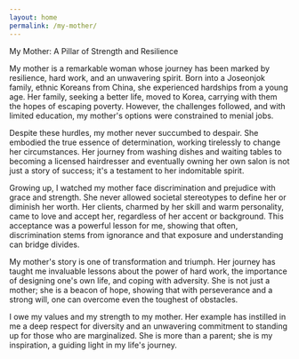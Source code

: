 ```yaml
---
layout: home
permalink: /my-mother/
---
```


My Mother: A Pillar of Strength and Resilience

My mother is a remarkable woman whose journey has been marked by resilience, hard work, and an unwavering spirit. Born into a Joseonjok family, ethnic Koreans from China, she experienced hardships from a young age. Her family, seeking a better life, moved to Korea, carrying with them the hopes of escaping poverty. However, the challenges followed, and with limited education, my mother's options were constrained to menial jobs.

Despite these hurdles, my mother never succumbed to despair. She embodied the true essence of determination, working tirelessly to change her circumstances. Her journey from washing dishes and waiting tables to becoming a licensed hairdresser and eventually owning her own salon is not just a story of success; it's a testament to her indomitable spirit.

Growing up, I watched my mother face discrimination and prejudice with grace and strength. She never allowed societal stereotypes to define her or diminish her worth. Her clients, charmed by her skill and warm personality, came to love and accept her, regardless of her accent or background. This acceptance was a powerful lesson for me, showing that often, discrimination stems from ignorance and that exposure and understanding can bridge divides.

My mother's story is one of transformation and triumph. Her journey has taught me invaluable lessons about the power of hard work, the importance of designing one's own life, and coping with adversity. She is not just a mother; she is a beacon of hope, showing that with perseverance and a strong will, one can overcome even the toughest of obstacles.

I owe my values and my strength to my mother. Her example has instilled in me a deep respect for diversity and an unwavering commitment to standing up for those who are marginalized. She is more than a parent; she is my inspiration, a guiding light in my life's journey.
